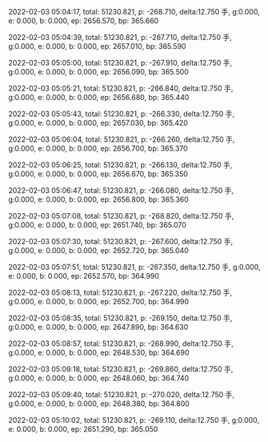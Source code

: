 2022-02-03 05:04:17, total: 51230.821, p: -268.710, delta:12.750 手, g:0.000, e: 0.000, b: 0.000, ep: 2656.570, bp: 365.660

2022-02-03 05:04:39, total: 51230.821, p: -267.710, delta:12.750 手, g:0.000, e: 0.000, b: 0.000, ep: 2657.010, bp: 365.590

2022-02-03 05:05:00, total: 51230.821, p: -267.910, delta:12.750 手, g:0.000, e: 0.000, b: 0.000, ep: 2656.090, bp: 365.500

2022-02-03 05:05:21, total: 51230.821, p: -266.840, delta:12.750 手, g:0.000, e: 0.000, b: 0.000, ep: 2656.680, bp: 365.440

2022-02-03 05:05:43, total: 51230.821, p: -266.330, delta:12.750 手, g:0.000, e: 0.000, b: 0.000, ep: 2657.030, bp: 365.420

2022-02-03 05:06:04, total: 51230.821, p: -266.260, delta:12.750 手, g:0.000, e: 0.000, b: 0.000, ep: 2656.700, bp: 365.370

2022-02-03 05:06:25, total: 51230.821, p: -266.130, delta:12.750 手, g:0.000, e: 0.000, b: 0.000, ep: 2656.670, bp: 365.350

2022-02-03 05:06:47, total: 51230.821, p: -266.080, delta:12.750 手, g:0.000, e: 0.000, b: 0.000, ep: 2656.800, bp: 365.360

2022-02-03 05:07:08, total: 51230.821, p: -268.820, delta:12.750 手, g:0.000, e: 0.000, b: 0.000, ep: 2651.740, bp: 365.070

2022-02-03 05:07:30, total: 51230.821, p: -267.600, delta:12.750 手, g:0.000, e: 0.000, b: 0.000, ep: 2652.720, bp: 365.040

2022-02-03 05:07:51, total: 51230.821, p: -267.350, delta:12.750 手, g:0.000, e: 0.000, b: 0.000, ep: 2652.570, bp: 364.990

2022-02-03 05:08:13, total: 51230.821, p: -267.220, delta:12.750 手, g:0.000, e: 0.000, b: 0.000, ep: 2652.700, bp: 364.990

2022-02-03 05:08:35, total: 51230.821, p: -269.150, delta:12.750 手, g:0.000, e: 0.000, b: 0.000, ep: 2647.890, bp: 364.630

2022-02-03 05:08:57, total: 51230.821, p: -268.990, delta:12.750 手, g:0.000, e: 0.000, b: 0.000, ep: 2648.530, bp: 364.690

2022-02-03 05:09:18, total: 51230.821, p: -269.860, delta:12.750 手, g:0.000, e: 0.000, b: 0.000, ep: 2648.060, bp: 364.740

2022-02-03 05:09:40, total: 51230.821, p: -270.020, delta:12.750 手, g:0.000, e: 0.000, b: 0.000, ep: 2648.380, bp: 364.800

2022-02-03 05:10:02, total: 51230.821, p: -269.110, delta:12.750 手, g:0.000, e: 0.000, b: 0.000, ep: 2651.290, bp: 365.050